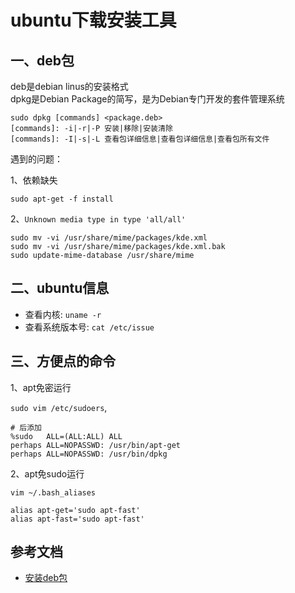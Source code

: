 <!-- 2017/924 -->

# ubuntu下载安装工具

## 一、deb包

deb是debian linus的安装格式</br>
dpkg是Debian Package的简写，是为Debian专门开发的套件管理系统

```shell
sudo dpkg [commands] <package.deb>
[commands]: -i|-r|-P 安装|移除|安装清除
[commands]: -I|-s|-L 查看包详细信息|查看包详细信息|查看包所有文件
```

遇到的问题：

1、依赖缺失

```shell
sudo apt-get -f install
```
2、`Unknown media type in type 'all/all'`
```shell
sudo mv -vi /usr/share/mime/packages/kde.xml 
sudo mv -vi /usr/share/mime/packages/kde.xml.bak
sudo update-mime-database /usr/share/mime
```

## 二、ubuntu信息

- 查看内核: `uname -r`
- 查看系统版本号: `cat /etc/issue`

## 三、方便点的命令

1、apt免密运行

`sudo vim /etc/sudoers`, 

```shell
# 后添加
%sudo   ALL=(ALL:ALL) ALL
perhaps ALL=NOPASSWD: /usr/bin/apt-get
perhaps ALL=NOPASSWD: /usr/bin/dpkg
```

2、apt免sudo运行

`vim ~/.bash_aliases`

```shell
alias apt-get='sudo apt-fast'
alias apt-fast='sudo apt-fast'
```

## 参考文档

- [安装deb包](https://chentao92.github.io/2016/09/19/ubuntu16.04%E5%AE%89%E8%A3%85deb%E8%BD%AF%E4%BB%B6%E5%8C%85%E6%AD%A5%E9%AA%A4/)

